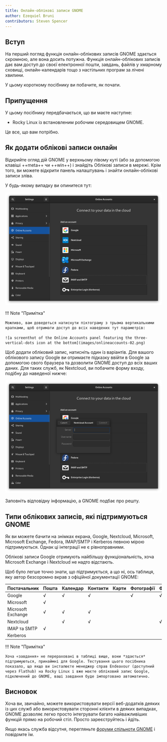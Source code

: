 ```yaml
---
title: Онлайн-облікові записи GNOME
author: Ezequiel Bruni
contributors: Steven Spencer
---
```


## Вступ

На перший погляд функція онлайн-облікових записів GNOME здається скромною, але вона досить потужна. Функція онлайн-облікових записів дає вам доступ до своєї електронної пошти, завдань, файлів у хмарному сховищі, онлайн-календарів тощо з настільних програм за лічені хвилини.

У цьому короткому посібнику ви побачите, як почати.

## Припущення

У цьому посібнику передбачається, що ви маєте наступне:

- Rocky Linux із встановленим робочим середовищем GNOME.

Це все, що вам потрібно.

## Як додати облікові записи онлайн

Відкрийте огляд дій GNOME у верхньому лівому куті (або за допомогою клавіші ++meta++ чи ++win++) і знайдіть Облікові записи в мережі. Крім того, ви можете відкрити панель налаштувань і знайти онлайн-облікові записи зліва.

У будь-якому випадку ви опинитеся тут:

![a screenshot of the GNOME Online Accounts settings panel](images/onlineaccounts-01.png)

!!! Note "Примітка"

```
Можливо, вам доведеться натиснути піктограму з трьома вертикальними крапками, щоб отримати доступ до всіх наведених тут параметрів:

![a screenthot of the Online Accounts panel featuring the three-vertical-dots icon at the bottom](images/onlineaccounts-02.png)
```

Щоб додати обліковий запис, натисніть один із варіантів. Для вашого облікового запису Google ви отримаєте підказку ввійти в Google за допомогою свого браузера та дозволити GNOME доступ до всіх ваших даних. Для таких служб, як Nextcloud, ви побачите форму входу, подібну до наведеної нижче:

![a screenshot showing the login form for Nextcloud](images/onlineaccounts-03.png)

Заповніть відповідну інформацію, а GNOME подбає про решту.

## Типи облікових записів, які підтримуються GNOME

Як ви можете бачити на знімках екрана, Google, Nextcloud, Microsoft, Microsoft Exchange, Fedora, IMAP/SMTP і Kerberos певною мірою підтримуються. Однак ці інтеграції не є рівноправними.

Облікові записи Google отримують найбільшу функціональність, хоча Microsoft Exchange і Nextcloud не надто відстають.

Щоб було легше точно знати, що підтримується, а що ні, ось таблиця, яку автор безсоромно вкрав з офіційної документації GNOME:

| **Постачальник**   | **Пошта** | **Календар** | **Контакти** | **Карти** | **Фотографії** | **Файли** | **Квитки** |
| ------------------ | --------- | ------------ | ------------ | --------- | -------------- | --------- | ---------- |
| Google             | √         | √            | √            |           | √              | √         |            |
| Microsoft          | √         |              |              |           |                |           |            |
| Microsoft Exchange | √         | √            | √            |           |                |           |            |
| Nextcloud          |           | √            | √            |           |                | √         |            |
| IMAP та SMTP       | √         |              |              |           |                |           |            |
| Kerberos           |           |              |              |           |                |           | √          |

!!! Note "Примітка"

```
Хоча «завдання» не перераховані в таблиці вище, вони *здається* підтримуються, принаймні для Google. Тестування цього посібника показало, що якщо ви інсталюєте менеджер справ Endeavour (доступний через Flathub) на Rocky Linux і вже маєте обліковий запис Google, підключений до GNOME, ваші завдання буде імпортовано автоматично.
```

## Висновок

Хоча ви, звичайно, можете використовувати версії веб-додатків деяких із цих служб або використовувати сторонні клієнти в деяких випадках, GNOME дозволяє легко просто інтегрувати багато найважливіших функцій прямо на робочий стіл. Просто зареєструйтесь і йдіть.

Якщо якась служба відсутня, перегляньте [форуми спільноти GNOME](https://discourse.gnome.org) і повідомте їм.

